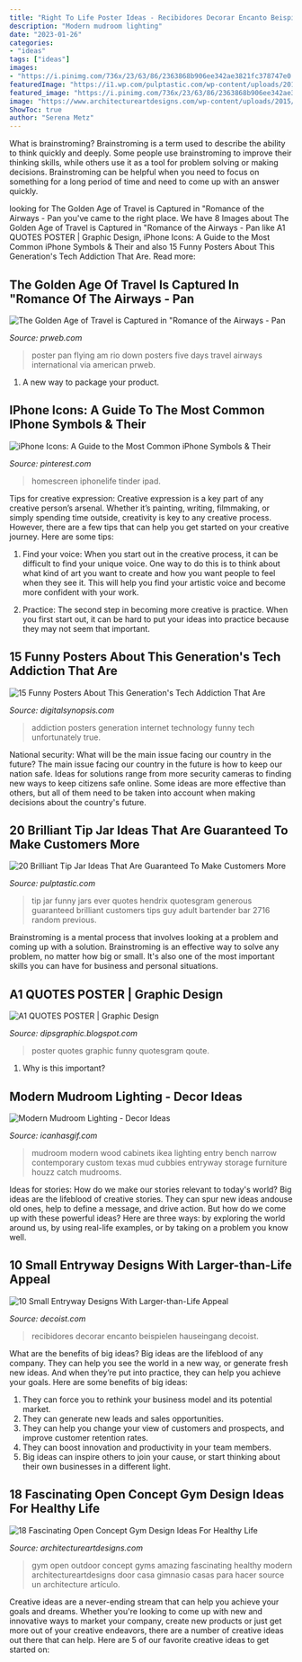 ```yaml
---
title: "Right To Life Poster Ideas - Recibidores Decorar Encanto Beispielen Hauseingang Decoist"
description: "Modern mudroom lighting"
date: "2023-01-26"
categories:
- "ideas"
tags: ["ideas"]
images:
- "https://i.pinimg.com/736x/23/63/86/2363868b906ee342ae3821fc378747e0.jpg"
featuredImage: "https://i1.wp.com/pulptastic.com/wp-content/uploads/2014/07/these-tip-jars-will-definitely-get-money-16.jpg?resize=500%2C667"
featured_image: "https://i.pinimg.com/736x/23/63/86/2363868b906ee342ae3821fc378747e0.jpg"
image: "https://www.architectureartdesigns.com/wp-content/uploads/2015/08/624.jpg"
ShowToc: true
author: "Serena Metz"
---
```



What is brainstroming?
Brainstroming is a term used to describe the ability to think quickly and deeply. Some people use brainstroming to improve their thinking skills, while others use it as a tool for problem solving or making decisions. Brainstroming can be helpful when you need to focus on something for a long period of time and need to come up with an answer quickly.

	

		
looking for The Golden Age of Travel is Captured in &quot;Romance of the Airways - Pan you've came to the right place. We have 8 Images about The Golden Age of Travel is Captured in &quot;Romance of the Airways - Pan like A1 QUOTES POSTER | Graphic Design, iPhone Icons: A Guide to the Most Common iPhone Symbols &amp; Their and also 15 Funny Posters About This Generation&#039;s Tech Addiction That Are. Read more:
		
    
## The Golden Age Of Travel Is Captured In &quot;Romance Of The Airways - Pan

<img loading=lazy src="http://ww1.prweb.com/prfiles/2016/09/19/13685855/USX11683.jpg" onerror="this.onerror=null;this.src='https://tse1.mm.bing.net/th?id=OIP.4eZI1c34Krw7XR9man3UAgHaLQ&amp;pid=15.1';" alt="The Golden Age of Travel is Captured in &quot;Romance of the Airways - Pan">

_Source: prweb.com_

>poster pan flying am rio down posters five days travel airways international via american prweb. 

	

1. A new way to package your product.

    
## IPhone Icons: A Guide To The Most Common IPhone Symbols &amp; Their

<img loading=lazy src="https://i.pinimg.com/736x/23/63/86/2363868b906ee342ae3821fc378747e0.jpg" onerror="this.onerror=null;this.src='https://tse2.mm.bing.net/th?id=OIP.ZGDAAPA_Pa_vPu2j6JgAIQHaQC&amp;pid=15.1';" alt="iPhone Icons: A Guide to the Most Common iPhone Symbols &amp; Their">

_Source: pinterest.com_

>homescreen iphonelife tinder ipad. 

	

Tips for creative expression:
Creative expression is a key part of any creative person’s arsenal. Whether it’s painting, writing, filmmaking, or simply spending time outside, creativity is key to any creative process. However, there are a few tips that can help you get started on your creative journey. Here are some tips:
1. Find your voice: When you start out in the creative process, it can be difficult to find your unique voice. One way to do this is to think about what kind of art you want to create and how you want people to feel when they see it. This will help you find your artistic voice and become more confident with your work.

2. Practice: The second step in becoming more creative is practice. When you first start out, it can be hard to put your ideas into practice because they may not seem that important.

    
## 15 Funny Posters About This Generation&#039;s Tech Addiction That Are

<img loading=lazy src="https://digitalsynopsis.com/wp-content/uploads/2015/03/this-generation-technology-internet-addiction-posters-2.jpg" onerror="this.onerror=null;this.src='https://tse2.mm.bing.net/th?id=OIP.PE7uyfxohghUzh8ecA6PQwHaKY&amp;pid=15.1';" alt="15 Funny Posters About This Generation&#039;s Tech Addiction That Are">

_Source: digitalsynopsis.com_

>addiction posters generation internet technology funny tech unfortunately true. 

	

National security: What will be the main issue facing our country in the future?
The main issue facing our country in the future is how to keep our nation safe. Ideas for solutions range from more security cameras to finding new ways to keep citizens safe online. Some ideas are more effective than others, but all of them need to be taken into account when making decisions about the country's future.

    
## 20 Brilliant Tip Jar Ideas That Are Guaranteed To Make Customers More

<img loading=lazy src="https://i1.wp.com/pulptastic.com/wp-content/uploads/2014/07/these-tip-jars-will-definitely-get-money-16.jpg?resize=500%2C667" onerror="this.onerror=null;this.src='https://tse1.mm.bing.net/th?id=OIP.wB9Gu7MIWOcCjqzxobZwzQHaJ4&amp;pid=15.1';" alt="20 Brilliant Tip Jar Ideas That Are Guaranteed To Make Customers More">

_Source: pulptastic.com_

>tip jar funny jars ever quotes hendrix quotesgram generous guaranteed brilliant customers tips guy adult bartender bar 2716 random previous. 

	

Brainstroming is a mental process that involves looking at a problem and coming up with a solution. Brainstroming is an effective way to solve any problem, no matter how big or small. It's also one of the most important skills you can have for business and personal situations.

    
## A1 QUOTES POSTER | Graphic Design

<img loading=lazy src="https://1.bp.blogspot.com/-e3YhCOptYFI/UKmOzOOOp7I/AAAAAAAAAP0/qugc6KdoLCE/s1600/Qoute+poster+3rd+ideablog.jpg" onerror="this.onerror=null;this.src='https://tse4.mm.bing.net/th?id=OIP.B4uoe2cpK7RbfuFluS_AZwHaKf&amp;pid=15.1';" alt="A1 QUOTES POSTER | Graphic Design">

_Source: dipsgraphic.blogspot.com_

>poster quotes graphic funny quotesgram qoute. 

	

1) Why is this important?

    
## Modern Mudroom Lighting - Decor Ideas

<img loading=lazy src="https://icanhasgif.com/wp-content/uploads/2015/01/Modern-Mudroom-Lighting.jpg" onerror="this.onerror=null;this.src='https://tse1.mm.bing.net/th?id=OIP.rrd81F-B8BCF8gJKP6wRAgHaLI&amp;pid=15.1';" alt="Modern Mudroom Lighting - Decor Ideas">

_Source: icanhasgif.com_

>mudroom modern wood cabinets ikea lighting entry bench narrow contemporary custom texas mud cubbies entryway storage furniture houzz catch mudrooms. 

	

Ideas for stories: How do we make our stories relevant to today's world?
Big ideas are the lifeblood of creative stories. They can spur new ideas andouse old ones, help to define a message, and drive action. But how do we come up with these powerful ideas? Here are three ways: by exploring the world around us, by using real-life examples, or by taking on a problem you know well.

    
## 10 Small Entryway Designs With Larger-than-Life Appeal

<img loading=lazy src="https://cdn.decoist.com/wp-content/uploads/2014/11/Modern-entry-with-vivid-colors.jpg" onerror="this.onerror=null;this.src='https://tse2.mm.bing.net/th?id=OIP.iBIhnO3ZqhZ74WUMIV34SgHaJ3&amp;pid=15.1';" alt="10 Small Entryway Designs With Larger-than-Life Appeal">

_Source: decoist.com_

>recibidores decorar encanto beispielen hauseingang decoist. 

	

What are the benefits of big ideas?
Big ideas are the lifeblood of any company. They can help you see the world in a new way, or generate fresh new ideas. And when they’re put into practice, they can help you achieve your goals. Here are some benefits of big ideas: 
1. They can force you to rethink your business model and its potential market.
2. They can generate new leads and sales opportunities.
3. They can help you change your view of customers and prospects, and improve customer retention rates. 
4. They can boost innovation and productivity in your team members. 
5. Big ideas can inspire others to join your cause, or start thinking about their own businesses in a different light. 

    
## 18 Fascinating Open Concept Gym Design Ideas For Healthy Life

<img loading=lazy src="https://www.architectureartdesigns.com/wp-content/uploads/2015/08/624.jpg" onerror="this.onerror=null;this.src='https://tse4.mm.bing.net/th?id=OIP.PTkB95e34SWajtmkNc-NhwHaFE&amp;pid=15.1';" alt="18 Fascinating Open Concept Gym Design Ideas For Healthy Life">

_Source: architectureartdesigns.com_

>gym open outdoor concept gyms amazing fascinating healthy modern architectureartdesigns door casa gimnasio casas para hacer source un architecture artículo. 

	

Creative ideas are a never-ending stream that can help you achieve your goals and dreams. Whether you're looking to come up with new and innovative ways to market your company, create new products or just get more out of your creative endeavors, there are a number of creative ideas out there that can help. Here are 5 of our favorite creative ideas to get started on: 

